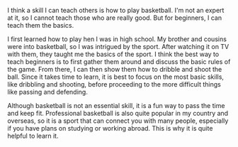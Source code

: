 I think a skill I can teach others is how to play basketball. I'm not an expert at it, so I cannot teach those who are really good. But for beginners, I can teach them the basics.

I first learned how to play hen I was in high school. My brother and cousins were into basketball, so I was intrigued by the sport. After watching it on TV with them, they taught me the basics of the sport. I think the best way to teach beginners is to first gather them around and discuss the basic rules of the game. From there, I can then show them how to dribble and shoot the ball. Since it takes time to learn, it is best to focus on the most basic skills, like dribbling and shooting, before proceeding to the more difficult things like passing and defending.

Although basketball is not an essential skill, it is a fun way to pass the time and keep fit. Professional basketball is also quite popular in my country and overseas, so it is a sport that can connect you with many people, especially if you have plans on studying or working abroad.  This is why it is quite helpful to learn it.

